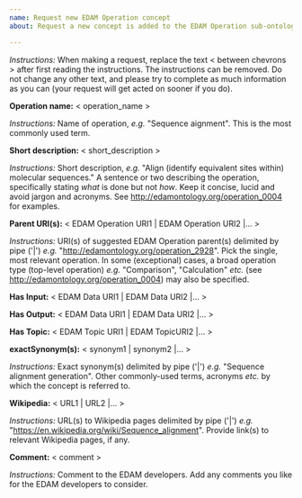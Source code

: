 ```yaml
---
name: Request new EDAM Operation concept
about: Request a new concept is added to the EDAM Operation sub-ontology.

---
```


*Instructions:* When making a request, replace the text < between chevrons > after first reading the instructions.  The instructions can be removed. Do not change any other text, and please try to complete as much information as you can (your request will get acted on sooner if you do).



**Operation name:**  < operation_name >

*Instructions:*  Name of operation, *e.g.* "Sequence aignment".  This is the most commonly used term.  



**Short description:** < short_description >

*Instructions:* Short description, *e.g.* "Align (identify equivalent sites within) molecular sequences." A sentence or two describing the operation, specifically stating *what* is done but not *how*. Keep it concise, lucid and avoid jargon and acronyms. See http://edamontology.org/operation_0004 for examples.



**Parent URI(s):** < EDAM Operation URI1 | EDAM Operation URI2 |... >

*Instructions:* URI(s) of suggested EDAM Operation parent(s) delimited by pipe ('|') *e.g.* "http://edamontology.org/operation_2928".  Pick the single, most relevant operation. In some (exceptional) cases, a broad operation type (top-level operation) *e.g.* "Comparison", "Calculation" *etc.* (see http://edamontology.org/operation_0004) may also be specified.



**Has Input:** < EDAM Data URI1 | EDAM Data URI2 |... >



**Has Output:** < EDAM Data URI1 | EDAM Data URI2 |... >



**Has Topic:** < EDAM Topic URI1 | EDAM TopicURI2 |... >



**exactSynonym(s):** < synonym1 | synonym2 |... >

*Instructions:* Exact synonym(s) delimited by pipe ('|') *e.g.* "Sequence alignment generation". Other commonly-used terms, acronyms *etc.* by which the concept is referred to.  




**Wikipedia:** < URL1 | URL2 |... >

*Instructions:* URL(s) to Wikipedia pages delimited by pipe ('|') *e.g.* "https://en.wikipedia.org/wiki/Sequence_alignment". Provide link(s) to relevant Wikipedia pages, if any.



**Comment:** < comment >

*Instructions:* Comment to the EDAM developers. Add any comments you like for the EDAM developers to consider.
